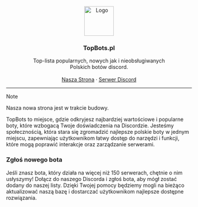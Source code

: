 <a id="readme-top"></a>

<br />
<div align="center">
  <a href="https://topbots.pl/">
    <img src="https://topbots.pl/static/logo-dark.png" alt="Logo" width="80" height="80">
  </a>

<h3 align="center">TopBots.pl</h3>

  <p align="center">
    Top-lista popularnych, nowych jak i nieobsługiwanych
    <br />Polskich botów discord.
    <br />
    <br />
    <a href="https://topbots.pl/">Nasza Strona</a>
    ·
    <a href="https://discord.gg/QPMpFUBQPR">Serwer Discord</a>
  </p>
</div>

<hr>

> [!NOTE]
> Nasza nowa strona jest w trakcie budowy.

TopBots to miejsce, gdzie odkryjesz najbardziej wartościowe i popularne boty, które wzbogacą Twoje doświadczenia na Discordzie. Jesteśmy społecznością, która stara się zgromadzić najlepsze polskie boty w jednym miejscu, zapewniając użytkownikom łatwy dostęp do narzędzi i funkcji, które mogą poprawić interakcje oraz zarządzanie serwerami.

### Zgłoś nowego bota

Jeśli znasz bota, który działa na więcej niż 150 serwerach, chętnie o nim usłyszymy! Dołącz do naszego Discorda i zgłoś bota, aby mógł zostać dodany do naszej listy. Dzięki Twojej pomocy będziemy mogli na bieżąco aktualizować naszą bazę i dostarczać użytkownikom najlepsze dostępne rozwiązania.